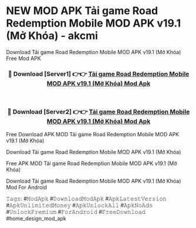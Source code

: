 # NEW MOD APK Tải game Road Redemption Mobile MOD APK v19.1 (Mở Khóa) - akcmi
Download Tải game Road Redemption Mobile MOD APK v19.1 (Mở Khóa) Free Mod APK

<div align="center">
<h3>🔴 Download [Server1] 👉👉 <a href="https://apk-comot.site?title=Tải_game_Road_Redemption_Mobile_MOD_APK_v19.1_(Mở_Khóa)">Tải game Road Redemption Mobile MOD APK v19.1 (Mở Khóa) Mod Apk</a></h3><br>

<h3>🔴 Download [Server2] 👉👉 <a href="https://apk-comot.site?title=Tải_game_Road_Redemption_Mobile_MOD_APK_v19.1_(Mở_Khóa)">Tải game Road Redemption Mobile MOD APK v19.1 (Mở Khóa) Mod Apk</a></h3>
</div>


Free Download APK MOD Tải game Road Redemption Mobile MOD APK v19.1 (Mở Khóa)

Download Tải game Road Redemption Mobile MOD APK v19.1 (Mở Khóa) 

Free APK MOD Tải game Road Redemption Mobile MOD APK v19.1 (Mở Khóa) 

Download Tải game Road Redemption Mobile MOD APK v19.1 (Mở Khóa) Mod For Android

𝚃𝚊𝚐𝚜: #𝙼𝚘𝚍𝙰𝚙𝚔 #𝙳𝚘𝚠𝚗𝚕𝚘𝚊𝚍𝙼𝚘𝚍𝙰𝚙𝚔 #𝙰𝚙𝚔𝙻𝚊𝚝𝚎𝚜𝚝𝚅𝚎𝚛𝚜𝚒𝚘𝚗 #𝙰𝚙𝚔𝚄𝚗𝚕𝚒𝚖𝚒𝚝𝚎𝚍𝙼𝚘𝚗𝚎𝚢 #𝙰𝚙𝚔𝚄𝚗𝚕𝚘𝚌𝚔𝙰𝚕𝚕 #𝙰𝚙𝚔𝙽𝚘𝙰𝚍𝚜 #𝚄𝚗𝚕𝚘𝚌𝚔𝙿𝚛𝚎𝚖𝚒𝚞𝚖 #𝙵𝚘𝚛𝙰𝚗𝚍𝚛𝚘𝚒𝚍 #𝙵𝚛𝚎𝚎𝙳𝚘𝚠𝚗𝚕𝚘𝚊𝚍 #home_design_mod_apk